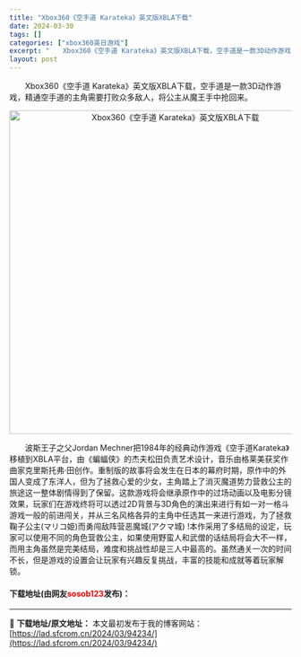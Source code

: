 ```yaml
---
title: "Xbox360《空手道 Karateka》英文版XBLA下载"
date: 2024-03-30
tags: []
categories: ["xbox360英日游戏"]
excerpt: "　　Xbox360《空手道 Karateka》英文版XBLA下载，空手道是一款3D动作游戏，精通空手道的主角需要打败众多敌人，将公主从魔王手中抢回来。 　　波斯王子之父Jordan Mechner把1984年的经典动作游戏《空手道Karateka》移植到XBLA平台，由《蝙蝠侠》的杰夫松田负责艺术设&hellip;"
layout: post
---
```


 <p>　　Xbox360《空手道 Karateka》英文版XBLA下载，空手道是一款3D动作游戏，精通空手道的主角需要打败众多敌人，将公主从魔王手中抢回来。</p> <p align="center"><img align="" border="0" src="https://lad.sfcrom.cn/wp-content/uploads/2024/03/20240330_6607dc187a275.webp" width="577" alt="Xbox360《空手道 Karateka》英文版XBLA下载" /></p> <p>　　波斯王子之父Jordan Mechner把1984年的经典动作游戏《空手道Karateka》移植到XBLA平台，由《蝙蝠侠》的杰夫松田负责艺术设计，音乐由格莱美获奖作曲家克里斯托弗&middot;田创作。重制版的故事将会发生在日本的幕府时期，原作中的外国人变成了东洋人，但为了拯救心爱的少女，主角踏上了消灭魔道势力营救公主的旅途这一整体剧情得到了保留。这款游戏将会继承原作中的过场动画以及电影分镜效果，玩家们在游戏终将可以透过2D背景与3D角色的演出来进行有如一对一格斗游戏一般的前进闯关，并从三名风格各异的主角中任选其一来进行游戏，为了拯救鞠子公主(マリコ姫)而勇闯敌阵营恶魔城(アクマ城) !本作采用了多结局的设定，玩家可以使用不同的角色营救公主，如果使用野蛮人和武僧的话结局将会大不一样，而用主角虽然是完美结局，难度和挑战性却是三人中最高的。虽然通关一次的时间不长，但是游戏的设置会让玩家有兴趣反复挑战，丰富的技能和成就等着玩家解锁。</p> <p><h4>下载地址(由网友<font color="red">sosob123</font>发布)：</h4></p> 

---
📖 **下载地址/原文地址：** 本文最初发布于我的博客网站：[https://lad.sfcrom.cn/2024/03/94234/](https://lad.sfcrom.cn/2024/03/94234/)
